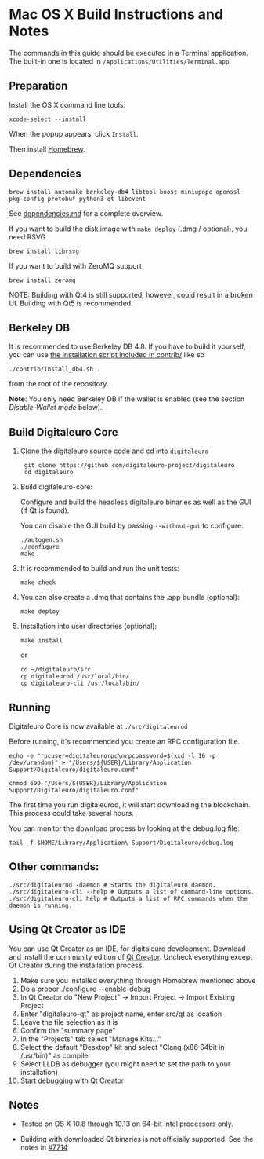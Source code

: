Mac OS X Build Instructions and Notes
====================================
The commands in this guide should be executed in a Terminal application.
The built-in one is located in `/Applications/Utilities/Terminal.app`.

Preparation
-----------
Install the OS X command line tools:

`xcode-select --install`

When the popup appears, click `Install`.

Then install [Homebrew](https://brew.sh).

Dependencies
----------------------

    brew install automake berkeley-db4 libtool boost miniupnpc openssl pkg-config protobuf python3 qt libevent

See [dependencies.md](dependencies.md) for a complete overview.

If you want to build the disk image with `make deploy` (.dmg / optional), you need RSVG

    brew install librsvg

If you want to build with ZeroMQ support
    
    brew install zeromq

NOTE: Building with Qt4 is still supported, however, could result in a broken UI. Building with Qt5 is recommended.

Berkeley DB
-----------
It is recommended to use Berkeley DB 4.8. If you have to build it yourself,
you can use [the installation script included in contrib/](/contrib/install_db4.sh)
like so

```shell
./contrib/install_db4.sh .
```

from the root of the repository.

**Note**: You only need Berkeley DB if the wallet is enabled (see the section *Disable-Wallet mode* below).

Build Digitaleuro Core
------------------------

1. Clone the digitaleuro source code and cd into `digitaleuro`

        git clone https://github.com/digitaleuro-project/digitaleuro
        cd digitaleuro

2.  Build digitaleuro-core:

    Configure and build the headless digitaleuro binaries as well as the GUI (if Qt is found).

    You can disable the GUI build by passing `--without-gui` to configure.

        ./autogen.sh
        ./configure
        make

3.  It is recommended to build and run the unit tests:

        make check

4.  You can also create a .dmg that contains the .app bundle (optional):

        make deploy

5.  Installation into user directories (optional):

        make install

    or

        cd ~/digitaleuro/src
        cp digitaleurod /usr/local/bin/
        cp digitaleuro-cli /usr/local/bin/

Running
-------

Digitaleuro Core is now available at `./src/digitaleurod`

Before running, it's recommended you create an RPC configuration file.

    echo -e "rpcuser=digitaleurorpc\nrpcpassword=$(xxd -l 16 -p /dev/urandom)" > "/Users/${USER}/Library/Application Support/Digitaleuro/digitaleuro.conf"

    chmod 600 "/Users/${USER}/Library/Application Support/Digitaleuro/digitaleuro.conf"

The first time you run digitaleurod, it will start downloading the blockchain. This process could take several hours.

You can monitor the download process by looking at the debug.log file:

    tail -f $HOME/Library/Application\ Support/Digitaleuro/debug.log

Other commands:
-------

    ./src/digitaleurod -daemon # Starts the digitaleuro daemon.
    ./src/digitaleuro-cli --help # Outputs a list of command-line options.
    ./src/digitaleuro-cli help # Outputs a list of RPC commands when the daemon is running.

Using Qt Creator as IDE
------------------------
You can use Qt Creator as an IDE, for digitaleuro development.
Download and install the community edition of [Qt Creator](https://www.qt.io/download/).
Uncheck everything except Qt Creator during the installation process.

1. Make sure you installed everything through Homebrew mentioned above
2. Do a proper ./configure --enable-debug
3. In Qt Creator do "New Project" -> Import Project -> Import Existing Project
4. Enter "digitaleuro-qt" as project name, enter src/qt as location
5. Leave the file selection as it is
6. Confirm the "summary page"
7. In the "Projects" tab select "Manage Kits..."
8. Select the default "Desktop" kit and select "Clang (x86 64bit in /usr/bin)" as compiler
9. Select LLDB as debugger (you might need to set the path to your installation)
10. Start debugging with Qt Creator

Notes
-----

* Tested on OS X 10.8 through 10.13 on 64-bit Intel processors only.

* Building with downloaded Qt binaries is not officially supported. See the notes in [#7714](https://github.com/bitcoin/bitcoin/issues/7714)
